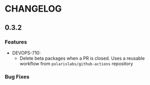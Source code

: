 # CHANGELOG

## 0.3.2

### Features

- DEVOPS-710:
  - Delete beta packages when a PR is closed.  Uses a reusable workflow from `polarislabs/github-actions` repository

### Bug Fixes
